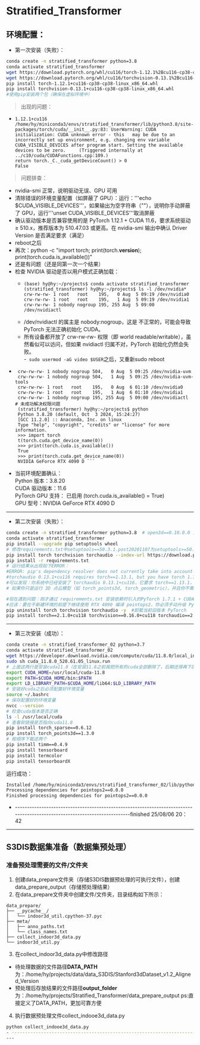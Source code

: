 # Stratified_Transformer  

## 环境配置：
- 第一次安装（失败）：
``` bash  
conda create -n stratified_transformer python=3.8
conda activate stratified_transformer
wget https://download.pytorch.org/whl/cu116/torch-1.12.1%2Bcu116-cp38-cp38-linux_x86_64.whl -O torch-1.12.1+cu116-cp38-cp38-linux_x86_64.whl
wget https://download.pytorch.org/whl/cu116/torchvision-0.13.1%2Bcu116-cp38-cp38-linux_x86_64.whl -O torchvision-0.13.1+cu116-cp38-cp38-linux_x86_64.whl
pip install torch-1.12.1+cu116-cp38-cp38-linux_x86_64.whl
pip install torchvision-0.13.1+cu116-cp38-cp38-linux_x86_64.whl
#使用pip安装两个包（确保在虚拟环境中）
```

>出现的问题：  
   - ``` (stratified_transformer) hy@hy:~/projects$ python -c "import torch; print(torch.__version__); print(torch.cuda.is_available())"  
     1.12.1+cu116  
     /home/hy/miniconda3/envs/stratified_transformer/lib/python3.8/site-packages/torch/cuda/__init__.py:83: UserWarning: CUDA initialization: CUDA unknown error - this   may be due to an incorrectly set up environment, e.g. changing env variable CUDA_VISIBLE_DEVICES after program start. Setting the available devices to be zero.     (Triggered internally at  ../c10/cuda/CUDAFunctions.cpp:109.)  
     return torch._C._cuda_getDeviceCount() > 0  
     False  
>问题排查：
 - nvidia-smi 正常，说明驱动无误、GPU 可用  
 - 清除错误的环境变量配置（如屏蔽了 GPU）：运行：'''echo $CUDA_VISIBLE_DEVICES'''，如果输出为空字符串（""），说明你手动屏蔽了 GPU，运行'''unset CUDA_VISIBLE_DEVICES'''取消屏蔽  
 - 确认驱动版本是否兼容使用的是 PyTorch 1.12.1 + CUDA 11.6，要求系统驱动 ≥ 510.x，推荐版本为 510.47.03 或更高。在 nvidia-smi 输出中确认 Driver Version 是否满足要求（满足）  
 - reboot之后  
 - 再次：python -c "import torch; print(torch.__version__); print(torch.cuda.is_available())"  
 - 还是有问题（还是同第一次一个结果）
 - 检查 NVIDIA 驱动是否以用户模式正确加载：
   - ```
     (base) hy@hy:~/projects$ conda activate stratified_transformer  
     (stratified_transformer) hy@hy:~/projects$ ls -l /dev/nvidia*  
     crw-rw-rw- 1 root   root    195,   0 Aug  5 09:19 /dev/nvidia0  
     crw-rw-rw- 1 root   root    195,   1 Aug  5 09:19 /dev/nvidia1  
     crw-rw-rw- 1 nobody nogroup 195, 255 Aug  5 09:00 /dev/nvidiactl  
    - /dev/nvidiactl 的属主是 nobody:nogroup，这是 不正常的，可能会导致 PyTorch 无法正确初始化 CUDA。
    - 所有设备都开放了 crw-rw-rw- 权限（即 world readable/writable），虽然看似可以访问，但如果 nvidiactl 归属不对，PyTorch 初始化仍然会失败。  
 -``` sudo usermod -aG video $USER```之后，又重新sudo reboot
 - ``` (stratified_transformer) hy@hy:~/projects$ ls -l /dev/nvidia*   
    crw-rw-rw- 1 nobody nogroup 504,   0 Aug  5 09:25 /dev/nvidia-uvm  
    crw-rw-rw- 1 nobody nogroup 504,   1 Aug  5 09:25 /dev/nvidia-uvm-tools  
    crw-rw-rw- 1 root   root    195,   0 Aug  6 01:10 /dev/nvidia0  
    crw-rw-rw- 1 root   root    195,   1 Aug  6 01:10 /dev/nvidia1  
    crw-rw-rw- 1 nobody nogroup 195, 255 Aug  5 09:00 /dev/nvidiactl  # 未成功解决权限问题 
    (stratified_transformer) hy@hy:~/projects$ python   
    Python 3.8.20 (default, Oct  3 2024, 15:24:27)   
    [GCC 11.2.0] :: Anaconda, Inc. on linux  
    Type "help", "copyright", "credits" or "license" for more information.  
    >>> import torch  
    t(torch.cuda.get_device_name(0))  
    >>> print(torch.cuda.is_available())  
    True  
    >>> print(torch.cuda.get_device_name(0))  
    NVIDIA GeForce RTX 4090 D ```
- 当前环境配置确认：  
  Python 版本：3.8.20  
  CUDA 驱动版本：11.6  
  PyTorch GPU 支持： 已启用 (torch.cuda.is_available() = True)  
  GPU 型号：NVIDIA GeForce RTX 4090 D

---
- 第二次安装（失败）：
```bash
conda create -n stratified_transformer python=3.8  # open3d==0.10.0.0 只支持 Python >=3.6 且 <3.9，你的Python是3.9所以不符合要求
conda activate stratified_transformer  
pip install --upgrade pip setuptools wheel  
# 修改requirements.txt中setuptools==50.3.1.post20201107为setuptools>=50.3.1
pip install torch torchvision torchaudio --index-url https://download.pytorch.org/whl/cu116
pip install -r requirements.txt
# 运行结果从出现如下ERROR：
#ERROR: pip's dependency resolver does not currently take into account all the packages that are installed. This behaviour is the source of the following dependency conflicts.
#torchaudio 0.13.1+cu116 requires torch==1.13.1, but you have torch 1.7.1 which is incompatible.
#可以发现：你系统中已经安装了 torchaudio 0.13.1+cu116，它要求 torch==1.13.1，但你当前安装的是 torch==1.7.1。这个问题不会影响当前大部分环境运行，尤其是如果你的项目（比如 stratified_transformer）没有用到 torchaudio。如果你的代码中不涉及音频处理模块（如 torchaudio.load() 等），你可以忽略这个冲突。
# 如果你只是运行 3D 点云模型（如 torch_points3d, torch_geometric），并且你不需要音频相关功能，那么可以不用处理这个报错，环境算是配置成功的

#现在遇到问题：刚才通过 requirements.txt 安装依赖时引入的PyTorch 1.7.1 + CUDA 10.2版本太低，不支持电脑上的 RTX 4090 D (sm_89) 显卡架构
#应该：要在不新建环境的前提下继续使用 RTX 4090 编译 pointops2，你必须手动升级 PyTorch 和 CUDA 到兼容版本
pip uninstall torch torchvision torchaudio -y  #卸载当前旧版本 PyTorch
pip install torch==2.1.0+cu118 torchvision==0.16.0+cu118 torchaudio==2.1.0 --index-url https://download.pytorch.org/whl/cu118  # 安装支持 sm_89 的 PyTorch（CUDA 11.8，适配 RTX 4090）

```
---
- 第三次安装（成功）：
```bash
conda create -n stratified_transformer_02 python=3.7
conda activate stratified_transformer_02
wget https://developer.download.nvidia.com/compute/cuda/11.8.0/local_installers/cuda_11.8.0_520.61.05_linux.run
sudo sh cuda_11.8.0_520.61.05_linux.run
# 上面这两行是安装cuda11.8（在安装11.8之前我把所有的cuda全部删除了，后期还得再下回来，删除的原因是我没搞懂cuda存在于哪里，由谁使用）
export CUDA_HOME=/usr/local/cuda-11.8
export PATH=$CUDA_HOME/bin:$PATH
export LD_LIBRARY_PATH=$CUDA_HOME/lib64:$LD_LIBRARY_PATH
# 安装好cuda之后必须配置好环境变量
source ~/.bashrc
# 保存配置好的环境变量
nvcc --version
# 检查cuda版本是否正确
ls -l /usr/local/cuda
# 查看软链接是否指向cuda11.8
pip install torch_sparse==0.6.12
pip install torch_points3d==1.3.0
# 桉顺序下载这两个
pip install timm==0.4.9
pip install tensorboard
pip install termcolor
pip install tensorboardX
```
运行成功：
```bash
Installed /home/hy/miniconda3/envs/stratified_transformer_02/lib/python3.7/site-packages/pointops2-0.0.0-py3.7-linux-x86_64.egg
Processing dependencies for pointops2==0.0.0
Finished processing dependencies for pointops2==0.0.0
```
 - --------------------------------------------------------------------------------------------------------------------------finished 25/08/06 20：42
---
## S3DIS数据集准备（数据集预处理）
### 准备预处理需要的文件/文件夹
1. 创建data_prepare文件夹（存储S3DIS数据预处理的可执行文件），创建data_prepare_output（存储预处理结果）
2. 在data_prepare文件夹中创建文件/文件夹，目录结构如下所示：
```text
data_prepare/
├── __pycache__/
│   └── indoor3d_util.cpython-37.pyc
├── meta/
│   ├── anno_paths.txt
│   └── class_names.txt
├── collect_indoor3d_data.py
└── indoor3d_util.py
```
3. 在collect_indoor3d_data.py中修改路径  
- 待处理数据的文件路径**DATA_PATH**为：/home/hy/projects/data/data_S3DIS/Stanford3dDataset_v1.2_Aligned_Version
- 预处理后存放结果的文件路径**output_folder**为：/home/hy/projects/Stratified_Transformer/data_prepare_output
ps:直接定义了DATA_PATH，更加可靠方便
4. 执行数据预处理文件collect_indooe3d_data.py
  ```bash
  python collect_indooe3d_data.py
  - --------------------------------------------------------------------------------------------------------------------------finished 25/08/07 20：42
  ---
  
